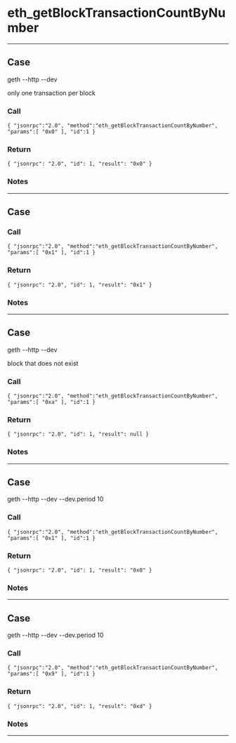 # eth_getBlockTransactionCountByNumber
---
## Case

geth --http --dev

only one transaction per block  
  
### Call

``
{
	"jsonrpc":"2.0",
	"method":"eth_getBlockTransactionCountByNumber",
	"params":[
		"0x0"
	],
	"id":1
}
`` 

### Return

``
{
    "jsonrpc": "2.0",
    "id": 1,
    "result": "0x0"
}
``

### Notes

 
 
---
## Case
  
  
### Call

``
{
	"jsonrpc":"2.0",
	"method":"eth_getBlockTransactionCountByNumber",
	"params":[
		"0x1"
	],
	"id":1
}
`` 

### Return

``
{
    "jsonrpc": "2.0",
    "id": 1,
    "result": "0x1"
}
``

### Notes

 
 
---
## Case

geth --http --dev

block that does not exist
  
### Call

``
{
	"jsonrpc":"2.0",
	"method":"eth_getBlockTransactionCountByNumber",
	"params":[
		"0xa"
	],
	"id":1
}
`` 

### Return

``
{
    "jsonrpc": "2.0",
    "id": 1,
    "result": null
}
``

### Notes

 
 
---
## Case
  
geth --http --dev --dev.period 10  

### Call

``
{
	"jsonrpc":"2.0",
	"method":"eth_getBlockTransactionCountByNumber",
	"params":[
		"0x1"
	],
	"id":1
}
`` 

### Return

``
{
    "jsonrpc": "2.0",
    "id": 1,
    "result": "0x0"
}
``

### Notes

 
 
---
## Case

geth --http --dev --dev.period 10  
  
### Call

``
{
	"jsonrpc":"2.0",
	"method":"eth_getBlockTransactionCountByNumber",
	"params":[
		"0x9"
	],
	"id":1
}
`` 

### Return

``
{
    "jsonrpc": "2.0",
    "id": 1,
    "result": "0xd"
}
``

### Notes

 
 
---

